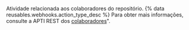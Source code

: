 Atividade relacionada aos colaboradores do repositório. {% data reusables.webhooks.action_type_desc %} Para obter mais informações, consulte a APTI REST dos [colaboradores](/v3/repos/collaborators/)".
